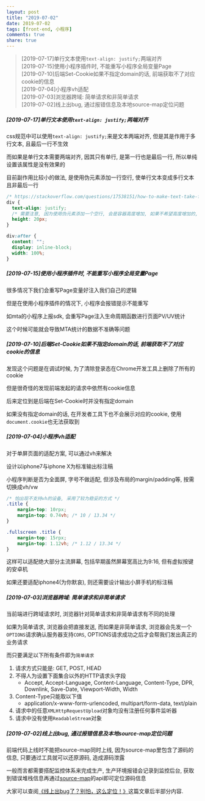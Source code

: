 ```yaml
---
layout: post
title: "2019-07-02"
date: 2019-07-02
tags: [front-end, 小程序]
comments: true
share: true
---
```


> [2019-07-17]单行文本使用`text-align: justify;`两端对齐 <br>
> [2019-07-15]使用小程序插件时, 不能重写小程序全局变量Page <br>
> [2019-07-10]后端Set-Cookie如果不指定domain的话, 前端获取不了对应cookie的信息 <br>
> [2019-07-04]小程序vh适配 <br>
> [2019-07-03]浏览器跨域: 简单请求和非简单请求 <br>
> [2019-07-02]线上出bug, 通过报错信息及本地source-map定位问题 <br>

##### [2019-07-17]单行文本使用`text-align: justify;`两端对齐

css规范中可以使用`text-align: justify;`来是文本两端对齐, 但是其是作用于多行文本, 且最后一行不生效

而如果是单行文本需要两端对齐, 因其只有单行, 是第一行也是最后一行, 所以单纯设置该属性是没有效果的

目前副作用比较小的做法, 是使用伪元素添加一行空行, 使单行文本变成多行文本且非最后一行

```css
/* https://stackoverflow.com/questions/17538151/how-to-make-text-take-full-width-of-its-container */
div {
  text-align: justify;
  /* 需要注意, 因为使用伪元素添加一个空行, 会是容器高度增加, 如果不希望高度增加的, 需要显式设置height */
  height: 20px;
}

div:after {
  content: "";
  display: inline-block;
  width: 100%;
}
```

##### [2019-07-15]使用小程序插件时, 不能重写小程序全局变量Page

很多情况下我们会重写Page变量好注入我们自己的逻辑

但是在使用小程序插件的情况下, 小程序会报错提示不能重写

如mta的小程序上报sdk, 会重写Page注入生命周期函数进行页面PV/UV统计

这个时候可能就会导致MTA统计的数据不准确等问题

##### [2019-07-10]后端Set-Cookie如果不指定domain的话, 前端获取不了对应cookie的信息

发现这个问题是在调试时候, 为了清除登录态在Chrome开发工具上删除了所有的cookie

但是很奇怪的发现前端发起的请求中依然有cookie信息

后来定位到是后端在Set-Cookie时并没有指定domain

如果没有指定domain的话, 在开发者工具下也不会展示对应的cookie, 使用`document.cookie`也无法获取到

##### [2019-07-04]小程序vh适配

对于单屏页面的适配方案, 可以通过vh来解决

设计以iphone7与iphone X为标准输出标注稿

小程序判断是否为全面屏, 字号不做适配, 但涉及布局的margin/padding等, 按需切换成vh/vw

```css
/* 怕出现不支持vh的设备, 采用了较为稳妥的方式 */
.title {
    margin-top: 10rpx;
    margin-top: 0.74vh; /* 10 / 13.34 */
}

.fullscreen .title {
    margin-top: 15rpx;
    margin-top: 1.12vh; /* 1.12 / 13.34 */
}
```

这样可以适配绝大部分主流屏幕, 包括早期虽然屏幕宽高比为9:16, 但有虚拟按键的安卓机

如果还要适配iphone4(为你默哀), 则还需要设计输出小屏手机的标注稿

##### [2019-07-03]浏览器跨域: 简单请求和非简单请求

当前端进行跨域请求时, 浏览器针对简单请求和非简单请求有不同的处理

如果为简单请求, 浏览器会把直接发送, 而如果是非简单请求, 浏览器会先发一个`OPTIONS`请求确认服务器支持`CORS`, OPTIONS请求成功之后才会帮我们发出真正的业务请求

而只要满足以下所有条件即为`简单请求`

1. 请求方式只能是: GET, POST, HEAD
1. 不得人为设置下面集合以外的HTTP请求头字段
    - Accept, Accept-Language, Content-Language, Content-Type, DPR, Downlink, Save-Date, Viewport-Width, Width
1. Content-Type只能取以下值
    - application/x-www-form-urlencoded, multipart/form-data, text/plain
1. 请求中的任意`XMLHttpRequestUpload`对象均没有注册任何事件监听器
1. 请求中没有使用`ReadableStream`对象

##### [2019-07-02]线上出bug, 通过报错信息及本地source-map定位问题

前端代码上线时不能把source-map同时上线, 因为source-map里包含了源码的信息, 只要通过工具就可以还原源码, 造成源码泄露

一般而言都需要搭配监控体系来完成生产, 生产环境报错会记录到监控后台, 获取到错误堆栈信息再通过[source-map](https://www.npmjs.com/package/source-map)的api即可定位源码信息

大家可以查阅[《线上出bug了？别怕，这么定位！》](https://juejin.im/post/5c8bbb30f265da2dc539008c)这篇文章后半部分内容.
